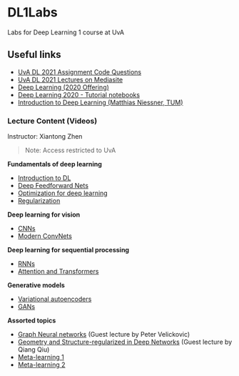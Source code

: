 # DL1Labs
Labs for Deep Learning 1 course at UvA


## Useful links

* [UvA DL 2021 Assignment Code Questions](https://github.com/uvadlc/uvadlc_practicals_2021/)
* [UvA DL 2021 Lectures on Mediasite](https://webcolleges.uva.nl/Mediasite/Catalog/Full/9e2bad479a7b48e38194f66f0cdaa85121)
* [Deep Learning (2020 Offering)](https://www.youtube.com/watch?v=PQTSg7OQ8fI&list=PLdlPlO1QhMiDlES3Vck6oQwO3TMYbdZDk)
* [Deep Learning 2020 - Tutorial notebooks](https://www.youtube.com/watch?v=oluO8JiC7EA&list=PLdlPlO1QhMiAkedeu0aJixfkknLRxk1nA)
* [Introduction to Deep Learning (Matthias Niessner, TUM)](https://www.youtube.com/watch?v=QLOocPbztuc&list=PLQ8Y4kIIbzy_OaXv86lfbQwPHSomk2o2e&index=2)


### Lecture Content (Videos)

Instructor: Xiantong Zhen

> Note: Access restricted to UvA

**Fundamentals of deep learning**
* [Introduction to DL](https://webcolleges.uva.nl/Mediasite/Play/7a54cba3e7714571bd9784deb71914fe1d?catalog=9e2bad479a7b48e38194f66f0cdaa85121&playFrom=2972&autoStart=true)
* [Deep Feedforward Nets](https://webcolleges.uva.nl/Mediasite/Play/62fb58d53268416cbcdf3ac31ac824e01d?catalog=9e2bad479a7b48e38194f66f0cdaa85121&playFrom=3726&autoStart=true)
* [Optimization for deep learning](https://webcolleges.uva.nl/Mediasite/Play/4569d4340d31420590ef20becb4051201d?catalog=9e2bad479a7b48e38194f66f0cdaa85121&playFrom=1717&autoStart=true)
* [Regularization](https://webcolleges.uva.nl/Mediasite/Play/edc410506cab4f9dbeca9303a426a2e51d?catalog=9e2bad479a7b48e38194f66f0cdaa85121&playFrom=2219&autoStart=true)

**Deep learning for vision**

* [CNNs](https://webcolleges.uva.nl/Mediasite/Play/dcf2b5f3cdf1491ea340539c736ce0821d?catalog=9e2bad479a7b48e38194f66f0cdaa85121&playFrom=482&autoStart=true)
* [Modern ConvNets](https://webcolleges.uva.nl/Mediasite/Play/ea0d94270851425dbc086bc57854e28b1d?catalog=9e2bad479a7b48e38194f66f0cdaa85121&playFrom=980&autoStart=true)

**Deep learning for sequential processing**
* [RNNs](https://webcolleges.uva.nl/Mediasite/Play/78a424f3dd7b47c88f970f796d5a482f1d?catalog=9e2bad479a7b48e38194f66f0cdaa85121&playFrom=1223&autoStart=true)
* [Attention and Transformers](https://webcolleges.uva.nl/Mediasite/Play/dbc1d3a888434c76adecb6bff61cfa881d?catalog=9e2bad479a7b48e38194f66f0cdaa85121&playFrom=3229&autoStart=true)

**Generative models**
* [Variational autoencoders](https://webcolleges.uva.nl/Mediasite/Play/f5a4f07e11e24894914b369120133d251d?catalog=9e2bad479a7b48e38194f66f0cdaa85121&playFrom=1222&autoStart=true)
* [GANs](https://webcolleges.uva.nl/Mediasite/Play/4fd8660d64d54e2f8e21dce91fbfa3371d?catalog=9e2bad479a7b48e38194f66f0cdaa85121&playFrom=718&autoStart=true)

**Assorted topics**
* [Graph Neural networks](https://webcolleges.uva.nl/Mediasite/Play/ba5ba929aed249ed9b06bac34c7a4a061d?catalog=9e2bad479a7b48e38194f66f0cdaa85121&playFrom=3736&autoStart=true) (Guest lecture by Peter Velickovic)
* [Geometry and Structure-regularized in Deep Networks](https://canvas.uva.nl/courses/25602/files/folder/2021_files/lectures/Guest%20Lecture%20-%20Deep%20learning%20regularization?preview=5848649) (Guest lecture by Qiang Qiu)
* [Meta-learning 1](https://webcolleges.uva.nl/Mediasite/Play/785f41edab5443428fec9ae87b7c45241d?catalog=9e2bad479a7b48e38194f66f0cdaa85121&playFrom=739&autoStart=true)
* [Meta-learning 2](https://webcolleges.uva.nl/Mediasite/Play/c56c6ad5664b4ca0ae5f90619b6319911d?catalog=9e2bad479a7b48e38194f66f0cdaa85121&playFrom=2223&autoStart=true)

